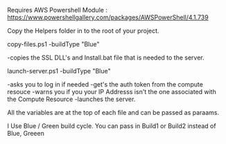Requires AWS Powershell Module :  https://www.powershellgallery.com/packages/AWSPowerShell/4.1.739

Copy the Helpers folder in to the root of your project.

copy-files.ps1 -buildType "Blue"     

  -copies the SSL DLL's and Install.bat file that is needed to the server.

launch-server.ps1 -buildType "Blue" 

-asks you to log in if needed
-get's the auth token from the compute resouce
-warns you if you your IP Addresss isn't the one associated with the Compute Resource
-launches the server.

All the variables are at the top of each file and can be passed as paraams.

I Use Blue / Green build cycle.  You can pass in Build1 or Build2 instead of Blue, Greeen
